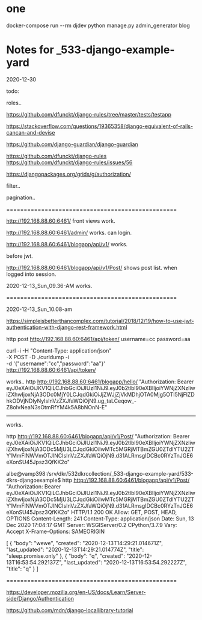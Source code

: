 
# one

  docker-compose run --rm djdev  python manage.py admin_generator blog



# Notes for _533-django-example-yard

2020-12-30

todo:

roles..

https://github.com/dfunckt/django-rules/tree/master/tests/testapp

https://stackoverflow.com/questions/19365358/django-equivalent-of-rails-cancan-and-devise

https://github.com/django-guardian/django-guardian


https://github.com/dfunckt/django-rules
https://github.com/dfunckt/django-rules/issues/56

https://djangopackages.org/grids/g/authorization/




filter..



pagination..




=================================================


http://192.168.88.60:6461/ front views work.

http://192.168.88.60:6461/admin/ works. can login. 

http://192.168.88.60:6461/blogapp/api/v1/ works.

before jwt.

http://192.168.88.60:6461/blogapp/api/v1/Post/ shows post list. when logged into session.


2020-12-13_Sun_09.36-AM works.


=================================================

2020-12-13_Sun_10.08-am 

https://simpleisbetterthancomplex.com/tutorial/2018/12/19/how-to-use-jwt-authentication-with-django-rest-framework.html


http post http://192.168.88.60:6461/api/token/ username=cc password=aa

curl  -i -H "Content-Type: application/json"  \
      -X POST -D ./curldump -i\
      -d '{"username":"cc","password":"aa"}' \
      http://192.168.88.60:6461/api/token/ 


works..
http http://192.168.88.60:6461/blogapp/hello/ "Authorization: Bearer eyJ0eXAiOiJKV1QiLCJhbGciOiJIUzI1NiJ9.eyJ0b2tlbl90eXBlIjoiYWNjZXNzIiwiZXhwIjoxNjA3ODc0MjY0LCJqdGkiOiJjZWJjZjVkMDhjOTA0Mjg5OTI5NjFlZDhkODVjNDIyNyIsInVzZXJfaWQiOjN9.ug_taLCeqow_-Z8oIvNeaN3sOtmRfYM4k5A8bNOnN-E"


_____________

works.

http http://192.168.88.60:6461/blogapp/api/v1/Post/ "Authorization: Bearer eyJ0eXAiOiJKV1QiLCJhbGciOiJIUzI1NiJ9.eyJ0b2tlbl90eXBlIjoiYWNjZXNzIiwiZXhwIjoxNjA3ODc5MjU3LCJqdGkiOiIwMTc5MGRjMTBmZGU0ZTdlYTU2ZTY1MmFlNWVmOTJlNCIsInVzZXJfaWQiOjN9.d31ALRmsgIDCBc0RYzTnJGE6eXonSU45Jpsz3QfKK2o"


albe@vamp398:/srv/dkr/532dkrcollection/_533-django-example-yard/533-dkrs-djangoexample$ http http://192.168.88.60:6461/blogapp/api/v1/Post/ "Authorization: Bearer eyJ0eXAiOiJKV1QiLCJhbGciOiJIUzI1NiJ9.eyJ0b2tlbl90eXBlIjoiYWNjZXNzIiwiZXhwIjoxNjA3ODc5MjU3LCJqdGkiOiIwMTc5MGRjMTBmZGU0ZTdlYTU2ZTY1MmFlNWVmOTJlNCIsInVzZXJfaWQiOjN9.d31ALRmsgIDCBc0RYzTnJGE6eXonSU45Jpsz3QfKK2o"
HTTP/1.1 200 OK
Allow: GET, POST, HEAD, OPTIONS
Content-Length: 241
Content-Type: application/json
Date: Sun, 13 Dec 2020 17:04:17 GMT
Server: WSGIServer/0.2 CPython/3.7.9
Vary: Accept
X-Frame-Options: SAMEORIGIN

[
    {
        "body": "wewe",
        "created": "2020-12-13T14:29:21.014671Z",
        "last_updated": "2020-12-13T14:29:21.014774Z",
        "title": "sleep.promise.only"
    },
    {
        "body": "q",
        "created": "2020-12-13T16:53:54.292137Z",
        "last_updated": "2020-12-13T16:53:54.292227Z",
        "title": "q"
    }
]



=================================================

https://developer.mozilla.org/en-US/docs/Learn/Server-side/Django/Authentication

https://github.com/mdn/django-locallibrary-tutorial


